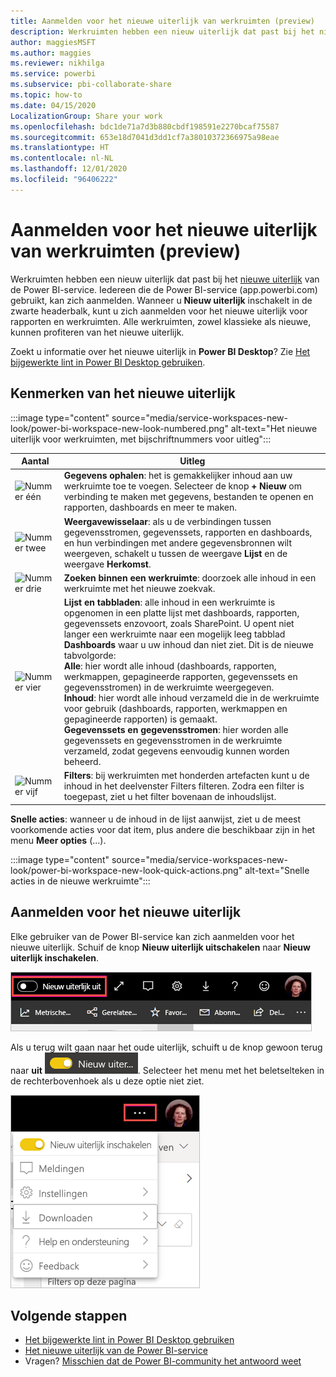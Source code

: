 ```yaml
---
title: Aanmelden voor het nieuwe uiterlijk van werkruimten (preview)
description: Werkruimten hebben een nieuw uiterlijk dat past bij het nieuwe uiterlijk van de Power BI-service.
author: maggiesMSFT
ms.author: maggies
ms.reviewer: nikhilga
ms.service: powerbi
ms.subservice: pbi-collaborate-share
ms.topic: how-to
ms.date: 04/15/2020
LocalizationGroup: Share your work
ms.openlocfilehash: bdc1de71a7d3b880cbdf198591e2270bcaf75587
ms.sourcegitcommit: 653e18d7041d3dd1cf7a38010372366975a98eae
ms.translationtype: HT
ms.contentlocale: nl-NL
ms.lasthandoff: 12/01/2020
ms.locfileid: "96406222"
---
```

# <a name="opt-in-to-the-workspace-new-look-preview"></a>Aanmelden voor het nieuwe uiterlijk van werkruimten (preview)

Werkruimten hebben een nieuw uiterlijk dat past bij het [nieuwe uiterlijk](../consumer/service-new-look.md) van de Power BI-service. Iedereen die de Power BI-service (app.powerbi.com) gebruikt, kan zich aanmelden. Wanneer u **Nieuw uiterlijk** inschakelt in de zwarte headerbalk, kunt u zich aanmelden voor het nieuwe uiterlijk voor rapporten en werkruimten. Alle werkruimten, zowel klassieke als nieuwe, kunnen profiteren van het nieuwe uiterlijk.

Zoekt u informatie over het nieuwe uiterlijk in **Power BI Desktop**? Zie [Het bijgewerkte lint in Power BI Desktop gebruiken](../create-reports/desktop-ribbon.md).

## <a name="features-of-the-new-look"></a>Kenmerken van het nieuwe uiterlijk

:::image type="content" source="media/service-workspaces-new-look/power-bi-workspace-new-look-numbered.png" alt-text="Het nieuwe uiterlijk voor werkruimten, met bijschriftnummers voor uitleg":::

|Aantal  |Uitleg |
|---------|---------|
|  ![Nummer één](media/service-workspaces-new-look/circle-one.png)  | **Gegevens ophalen**: het is gemakkelijker inhoud aan uw werkruimte toe te voegen. Selecteer de knop **+ Nieuw** om verbinding te maken met gegevens, bestanden te openen en rapporten, dashboards en meer te maken.  |
| ![Nummer twee](media/service-workspaces-new-look/circle-two.png)  | **Weergavewisselaar**: als u de verbindingen tussen gegevensstromen, gegevenssets, rapporten en dashboards, en hun verbindingen met andere gegevensbronnen wilt weergeven, schakelt u tussen de weergave **Lijst** en de weergave **Herkomst**. |
| ![Nummer drie](media/service-workspaces-new-look/circle-three.png) | **Zoeken binnen een werkruimte**: doorzoek alle inhoud in een werkruimte met het nieuwe zoekvak.  |
| ![Nummer vier](media/service-workspaces-new-look/circle-four.png)  | **Lijst en tabbladen**: alle inhoud in een werkruimte is opgenomen in een platte lijst met dashboards, rapporten, gegevenssets enzovoort, zoals SharePoint. U opent niet langer een werkruimte naar een mogelijk leeg tabblad **Dashboards** waar u uw inhoud dan niet ziet. Dit is de nieuwe tabvolgorde: <br>**Alle**: hier wordt alle inhoud (dashboards, rapporten, werkmappen, gepagineerde rapporten, gegevenssets en gegevensstromen) in de werkruimte weergegeven. <br>**Inhoud**: hier wordt alle inhoud verzameld die in de werkruimte voor gebruik (dashboards, rapporten, werkmappen en gepagineerde rapporten) is gemaakt. <br>**Gegevenssets en gegevensstromen**: hier worden alle gegevenssets en gegevensstromen in de werkruimte verzameld, zodat gegevens eenvoudig kunnen worden beheerd. |
| ![Nummer vijf](media/service-workspaces-new-look/circle-five.png) | **Filters**: bij werkruimten met honderden artefacten kunt u de inhoud in het deelvenster Filters filteren. Zodra een filter is toegepast, ziet u het filter bovenaan de inhoudslijst. |

**Snelle acties**: wanneer u de inhoud in de lijst aanwijst, ziet u de meest voorkomende acties voor dat item, plus andere die beschikbaar zijn in het menu **Meer opties** (...).

:::image type="content" source="media/service-workspaces-new-look/power-bi-workspace-new-look-quick-actions.png" alt-text="Snelle acties in de nieuwe werkruimte":::

## <a name="opt-in-to-the-new-look"></a>Aanmelden voor het nieuwe uiterlijk

Elke gebruiker van de Power BI-service kan zich aanmelden voor het nieuwe uiterlijk. Schuif de knop **Nieuw uiterlijk uitschakelen** naar **Nieuw uiterlijk inschakelen**.

![Aanmelden voor het nieuwe uiterlijk](media/service-workspaces-new-look/power-bi-new-look-off.png)

Als u terug wilt gaan naar het oude uiterlijk, schuift u de knop gewoon terug naar **uit** ![Nieuw uiterlijk aan](media/service-workspaces-new-look/power-bi-new-look-toggle-on.png). Selecteer het menu met het beletselteken in de rechterbovenhoek als u deze optie niet ziet.

![Afmelden voor het nieuwe uiterlijk](media/service-workspaces-new-look/power-bi-new-look-on.png)

## <a name="next-steps"></a>Volgende stappen

- [Het bijgewerkte lint in Power BI Desktop gebruiken](../create-reports/desktop-ribbon.md)
- [Het nieuwe uiterlijk van de Power BI-service](../consumer/service-new-look.md)
- Vragen? [Misschien dat de Power BI-community het antwoord weet](https://community.powerbi.com/)
